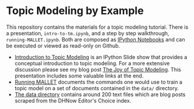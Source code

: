 # Topic Modeling by Example

This repository contains the materials for a topic modeling tutorial. There is a presentation, `intro-to-tm.ipynb`, and a step by step walkthrough, `running-MALLET.ipynb`. Both are composed as [IPython Notebooks](http://ipython.org/notebook.html) and can be executed or viewed as read-only on Github.


- [Introduction to Topic Modeling](intro-to-topic-modeling.ipynb) is an IPython Slide show that provides a conceptual introduction to topic modeling. For a more extensive discussion please see my blog post [The Joy of Topic Modeling](http://mcburton.net/blog/joy-of-tm/). This presentation includes some valuable links at the end.
- [Running MALLET](running-MALLET.ipynb) documents the commands one would use to train a topic model on a set of documents contained in the `data/` directory.
- [The data directory](data) contains around 200 text files which are blog posts scraped from the DHNow Editor's Choice index.